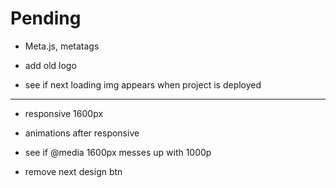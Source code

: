 # Pending

- Meta.js, metatags

- add old logo

- see if next loading img appears when project is deployed
______________________________________

- responsive 1600px

- animations after responsive

- see if @media 1600px messes up with 1000p

- remove next design btn